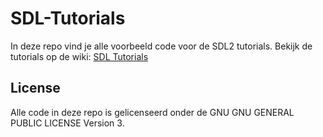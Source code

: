 # SDL-Tutorials
In deze repo vind je alle voorbeeld code voor de SDL2 tutorials.
Bekijk de tutorials op de wiki: [SDL Tutorials](https://ei-wiki.uantwerpen.be/cpp/sdl)

## License

Alle code in deze repo is gelicenseerd onder de GNU GNU GENERAL PUBLIC LICENSE Version 3.